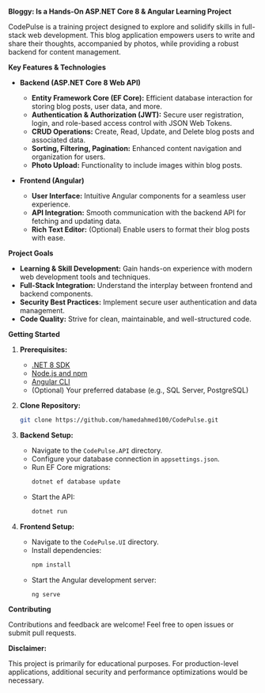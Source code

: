 
**Bloggy: Is a Hands-On ASP.NET Core 8 & Angular Learning Project**

CodePulse is a training project designed to explore and solidify skills in full-stack web development. This blog application empowers users to write and share their thoughts, accompanied by photos, while providing a robust backend for content management.

**Key Features & Technologies**

* **Backend (ASP.NET Core 8 Web API)**
    * **Entity Framework Core (EF Core):** Efficient database interaction for storing blog posts, user data, and more.
    * **Authentication & Authorization (JWT):** Secure user registration, login, and role-based access control with JSON Web Tokens.
    * **CRUD Operations:** Create, Read, Update, and Delete blog posts and associated data.
    * **Sorting, Filtering, Pagination:** Enhanced content navigation and organization for users.
    * **Photo Upload:**  Functionality to include images within blog posts.

* **Frontend (Angular)**
    * **User Interface:**  Intuitive Angular components for a seamless user experience.
    * **API Integration:** Smooth communication with the backend API for fetching and updating data.
    * **Rich Text Editor:**  (Optional) Enable users to format their blog posts with ease.

**Project Goals**

* **Learning & Skill Development:**  Gain hands-on experience with modern web development tools and techniques.
* **Full-Stack Integration:** Understand the interplay between frontend and backend components.
* **Security Best Practices:**  Implement secure user authentication and data management.
* **Code Quality:**  Strive for clean, maintainable, and well-structured code.

**Getting Started**

1. **Prerequisites:**
   * [.NET 8 SDK](https://dotnet.microsoft.com/download)
   * [Node.js and npm](https://nodejs.org/)
   * [Angular CLI](https://angular.io/cli)
   * (Optional) Your preferred database (e.g., SQL Server, PostgreSQL)

2. **Clone Repository:**
   ```bash
   git clone https://github.com/hamedahmed100/CodePulse.git
   ```

3. **Backend Setup:**
   * Navigate to the `CodePulse.API` directory.
   * Configure your database connection in `appsettings.json`.
   * Run EF Core migrations:
      ```bash
      dotnet ef database update
      ```
   * Start the API:
      ```bash
      dotnet run
      ```

4. **Frontend Setup:**
   * Navigate to the `CodePulse.UI` directory.
   * Install dependencies:
      ```bash
      npm install
      ```
   * Start the Angular development server:
      ```bash
      ng serve
      ```

**Contributing**

Contributions and feedback are welcome! Feel free to open issues or submit pull requests.


**Disclaimer:**

This project is primarily for educational purposes. For production-level applications, additional security and performance optimizations would be necessary.
